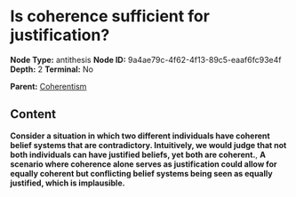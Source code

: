 # Is coherence sufficient for justification?

**Node Type:** antithesis
**Node ID:** 9a4ae79c-4f62-4f13-89c5-eaaf6fc93e4f
**Depth:** 2
**Terminal:** No

**Parent:** [Coherentism](coherentism.md)

## Content

**Consider a situation in which two different individuals have coherent belief systems that are contradictory. Intuitively, we would judge that not both individuals can have justified beliefs, yet both are coherent.**, **A scenario where coherence alone serves as justification could allow for equally coherent but conflicting belief systems being seen as equally justified, which is implausible.**
